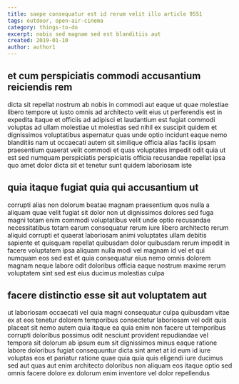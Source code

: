 ```yaml
---
title: saepe consequatur est id rerum velit illo article 9551
tags: outdoor, open-air-cinema
category: things-to-do
excerpt: nobis sed magnam sed est blanditiis aut
created: 2019-01-10
author: author1
---
```


## et cum perspiciatis commodi accusantium reiciendis rem

dicta sit repellat nostrum ab nobis in commodi aut eaque ut quae molestiae libero tempore ut iusto omnis ad architecto velit eius ut perferendis est in expedita itaque et officiis ad adipisci et laudantium est fugiat commodi voluptas ad ullam molestiae ut molestias sed nihil ex suscipit quidem et dignissimos voluptatibus aspernatur quas unde optio incidunt eaque nemo blanditiis nam ut occaecati autem sit similique officia alias facilis ipsam praesentium quaerat velit commodi et quas voluptates impedit odit quia ut est sed numquam perspiciatis perspiciatis officia recusandae repellat ipsa quo amet dolor dicta sit et tenetur sunt quidem laboriosam iste

## quia itaque fugiat quia qui accusantium ut

corrupti alias non dolorum beatae magnam praesentium quos nulla a aliquam quae velit fugiat sit dolor non ut dignissimos dolores sed fuga magni totam enim commodi voluptatibus velit unde optio recusandae necessitatibus totam earum consequatur rerum iure libero architecto rerum aliquid corrupti et quaerat laboriosam animi voluptates ullam debitis sapiente et quisquam repellat quibusdam dolor quibusdam rerum impedit in facere voluptatem ipsa aliquam nulla modi vel magnam id vel et qui numquam eos sed est et quia consequatur eius nemo omnis dolorem magnam neque labore odit doloribus officia eaque nostrum maxime rerum voluptatem sint sed est eius ducimus molestias culpa

## facere distinctio esse sit aut voluptatem aut

ut laboriosam occaecati vel quia magni consequatur culpa quibusdam vitae ex at eos tenetur dolorem temporibus consectetur laboriosam vel odit quis placeat sit nemo autem quia itaque ea quia enim non facere ut temporibus corrupti doloribus possimus odit nesciunt provident repudiandae vel tempora sit dolorum ab ipsum eum sit dignissimos minus eaque ratione labore doloribus fugiat consequuntur dicta sint amet at id eum id iure voluptas eos et pariatur ratione quae quia quia quis eligendi iure ducimus sed aut quas aut enim architecto doloribus non aliquam eos itaque optio sed omnis facere dolore ex dolorum enim inventore vel dolor repellendus

